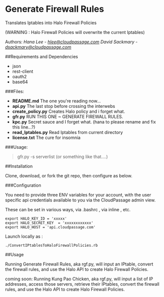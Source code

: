 # Generate Firewall Rules
Translates Iptables into Halo Firewall Policies

(WARNING : Halo Firewall Policies will overwrite the current Iptables)

Authors: *Hana Lee* - *hlee@cloudpassage.com*
         *David Sackmary* - *dsackmary@cloudpassage.com*
         
##Requirements and Dependencies
* json
* rest-client
* oauth2
* base64

###Files:
* **README.md**   The one you're reading now...
* **api.py**   The last stop before crossing the interwebs
* **create_policy.py**   Creates Halo policy and i forget what.
* **gfr.py**   RUN THIS ONE ~ GENERATE FIREWALL RULES.
* **kpc.py**   Secret sauce and I forget what. (hana to please rename and fix this line...?)
* **read_Iptables.py**   Read Iptables from current directory
* **license.txt**   The cure for insomnia

###Usage:


>gfr.py -s serverlist (or something like that....)

##Installation 

Clone, download, or fork the git repo, then configure as below.


###Configuration

You need to provide three ENV variables for your account, with the user specific api credentials
available to you via the  CloudPassage admin view.

These can be set in various ways, via .bashrc , via inline , etc. 
```
export HALO_KEY_ID = 'xxxxx'
export HALO_SECRET_KEY  = 'xxxxxxxxxxxx'
export HALO_HOST = 'api.cloudpassage.com'
```

Launch locally as :

`./ConvertIPtablesToHaloFirewallPolicies.rb`


##Usage

Running Generate Firewall Rules, aka rgf.py, will input an IPtable, convert the firewall rules, and use the Halo API to create Halo Firewall Policies.

coming soon:
Running Kung Pao Chicken, aka rgf.py, will input a list of IP addresses, access those servers, retrieve their IPtables, convert the firewall rules, and use the Halo API to create Halo Firewall Policies.
